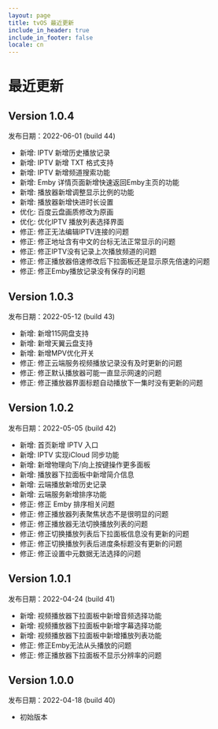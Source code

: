 ```yaml
---
layout: page
title: tvOS 最近更新
include_in_header: true
include_in_footer: false
locale: cn
---
```


# 最近更新

## **Version 1.0.4**

发布日期：2022-06-01 (build 44)

- 新增: IPTV 新增历史播放记录
- 新增: IPTV 新增 TXT 格式支持 
- 新增: IPTV 新增频道搜索功能
- 新增: Emby 详情页面新增快速返回Emby主页的功能
- 新增: 播放器新增调整显示比例的功能
- 新增: 播放器新增快进时长设置
- 优化: 百度云盘画质修改为原画 
- 优化: 优化IPTV 播放列表选择界面
- 修正: 修正无法编辑IPTV连接的问题
- 修正: 修正地址含有中文的台标无法正常显示的问题
- 修正: 修正IPTV没有记录上次播放频道的问题
- 修正: 修正播放器倍速修改后下拉面板还是显示原先倍速的问题
- 修正: 修正Emby播放记录没有保存的问题

## **Version 1.0.3**

发布日期：2022-05-12 (build 43)

- 新增: 新增115网盘支持
- 新增: 新增天翼云盘支持
- 新增: 新增MPV优化开关
- 修正: 修正云端服务视频播放记录没有及时更新的问题
- 修正: 修正默认播放器可能一直显示网速的问题
- 修正: 修正播放器界面标题自动播放下一集时没有更新的问题

## **Version 1.0.2**

发布日期：2022-05-05 (build 42)

- 新增: 首页新增 IPTV 入口
- 新增: IPTV 实现iCloud 同步功能
- 新增: 新增物理向下/向上按键操作更多面板
- 新增: 播放器下拉面板中新增简介信息
- 新增: 云端播放新增历史记录
- 新增: 云端服务新增排序功能
- 修正: 修正 Emby 排序相关问题
- 修正: 修正播放器列表聚焦状态不是很明显的问题
- 修正: 修正播放器无法切换播放列表的问题
- 修正: 修正切换播放列表后下拉面板信息没有更新的问题
- 修正: 修正切换播放列表后进度条标题没有更新的问题
- 修正: 修正设置中元数据无法选择的问题

## **Version 1.0.1**

发布日期：2022-04-24 (build 41)

- 新增: 视频播放器下拉面板中新增音频选择功能
- 新增: 视频播放器下拉面板中新增字幕选择功能
- 新增: 视频播放器下拉面板中新增播放列表功能
- 修正: 修正Emby无法从头播放的问题
- 修正: 修正播放器下拉面板不显示分辨率的问题


## **Version 1.0.0**

发布日期：2022-04-18 (build 40)

- 初始版本